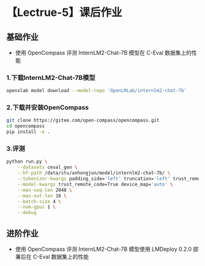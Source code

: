 # 【Lectrue-5】课后作业

## 基础作业
* 使用 OpenCompass 评测 InternLM2-Chat-7B 模型在 C-Eval 数据集上的性能

### 1.下载InternLM2-Chat-7B模型

```sh
openxlab model download --model-repo 'OpenLMLab/internlm2-chat-7b'
```

### 2.下载并安装OpenCompass

```sh
git clone https://gitee.com/open-compass/opencompass.git
cd opencompass
pip install -e .
```

### 3.评测

```sh
python run.py \
    --datasets ceval_gen \
    --hf-path /data/stu/anhongjun/model/internlm2-chat-7b/ \
    --tokenizer-kwargs padding_side='left' truncation='left' trust_remote_code=True \
    --model-kwargs trust_remote_code=True device_map='auto' \
    --max-seq-len 2048 \
    --max-out-len 16 \
    --batch-size 4 \
    --num-gpus 1 \
    --debug
```

## 进阶作业
* 使用 OpenCompass 评测 InternLM2-Chat-7B 模型使用 LMDeploy 0.2.0 部署后在 C-Eval 数据集上的性能